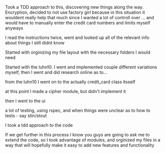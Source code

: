 Took a TDD approach to this, discovering new things along the way. Encryption, decided to not use factory girl because in this situation it wouldent really help that much since I wanted a lot of controll over ... and would have to manually enter the credit card numbers and limits myself anyways

I read the instructions twice, went and looked up all of the relevant info about things I still didnt know

Started with orginizing my file layout with the necessary folders I would need

Started with the luhn10. I went and implemented couple different variations myself, then I went and
did research online as to...

from the luhn10 I went on to the actually credit_card class itsself

at this point I made a cipher module, but didn't implement it

then I went to the ui

a lot of testing, using rspec, and when things were unclear as to how to tests - say stin/stout

I took a tdd approach to the code

If we get further in this process I know you guys are going to ask me to extend the code, so I took advantage of modules, and orginized my files in a way that will hopefully make it easy to add new features and functionality

